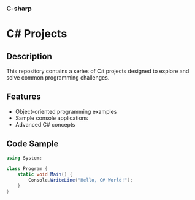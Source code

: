 ### C-sharp

# C# Projects

## Description
This repository contains a series of C# projects designed to explore and solve common programming challenges.

## Features
- Object-oriented programming examples
- Sample console applications
- Advanced C# concepts

## Code Sample
```csharp
using System;

class Program {
    static void Main() {
        Console.WriteLine("Hello, C# World!");
    }
}
